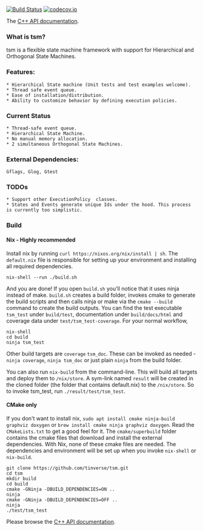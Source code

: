 [![Build Status](https://travis-ci.org/tinverse/tsm.svg?branch=master)](https://travis-ci.org/tinverse/tsm)
[![codecov.io](http://codecov.io/github/tinverse/tsm/coverage.svg?branch=master)](http://codecov.io/github/tinverse/tsm?branch=master)

The [C++ API documentation](https://tinverse.github.io/tsm/index.html).

### What is tsm?
tsm is a flexible state machine framework with support for Hierarchical and Orthogonal State Machines.

### Features:
    * Hierarchical State machine (Unit tests and test examples welcome). 
    * Thread safe event queue. 
    * Ease of installation/distribution.
    * Ability to customize behavior by defining execution policies.

### Current Status
    * Thread-safe event queue.
    * Hierarchical State Machine.
    * No manual memory allocation.
    * 2 simultaneous Orthogonal State Machines.
    
### External Dependencies:
    Gflags, Glog, Gtest

### TODOs
    * Support other ExecutionPolicy  classes.
    * States and Events generate unique Ids under the hood. This process is currently too simplistic. 

### Build

#### Nix - Highly recommended
Install nix by running `curl https://nixos.org/nix/install | sh`. The `default.nix` file is responsible for setting up your environment and installing all required dependencies.

```
nix-shell --run ./build.sh
```

And you are done! If you open `build.sh` you'll notice that it uses ninja instead of make. `build.sh` creates a build folder, invokes cmake to generate the build scripts and then calls ninja or make via the `cmake --build` command to create the build outputs. You can find the test executable `tsm_test` under `build/test`, documentation under `build/docs/html` and coverage data under `test/tsm_test-coverage`. For your normal workflow,

```
nix-shell
cd build
ninja tsm_test
```
Other build targets are `coverage` `tsm_doc`. These can be invoked as needed - `ninja coverage`, `ninja tsm_doc` or just plain `ninja` from the build folder.

You can also run `nix-build` from the command-line. This will build all targets and deploy them to `/nix/store`. A sym-link named `result` will be created in the cloned folder (the folder that contains default.nix) to the `/nix/store`. So to invoke tsm_test, run `./result/test/tsm_test`.

#### CMake only
If you don't want to install nix, `sudo apt install cmake ninja-build graphviz doxygen` or `brew install cmake ninja graphviz doxygen`. Read the `CMakeLists.txt` to get a good feel for it. The `cmake/superbuild` folder contains the cmake files that download and install the external dependencies. With Nix, none of these cmake files are needed. The dependencies and environment will be set up when you invoke `nix-shell` or `nix-build`.

```
git clone https://github.com/tinverse/tsm.git
cd tsm
mkdir build
cd build
cmake -GNinja -DBUILD_DEPENDENCIES=ON ..
ninja
cmake -GNinja -DBUILD_DEPENDENCIES=OFF ..
ninja
./test/tsm_test
```

Please browse the [C++ API documentation](https://tinverse.github.io/tsm/index.html). 
